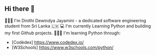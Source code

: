 ## Hi there 👋

👩🏻‍🎓 I'm Dinithi Dewindya Jayamini - a dedicated software engineering student from Sri Lanka 🇱🇰 
💻 I'm currently Learning Python and building my first Github projects.
👩🏻‍🎓 I'm learning Python through:
 - [Codèdex] https://www.codedex.io/
 - [W3Schools] https://www.w3schools.com/python/

